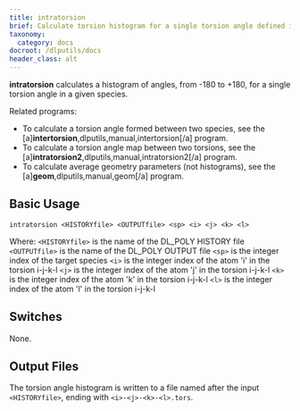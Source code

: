 ```yaml
---
title: intratorsion
brief: Calculate torsion histogram for a single torsion angle defined in one species
taxonomy:
  category: docs
docroot: /dlputils/docs
header_class: alt
---
```


**intratorsion** calculates a histogram of angles, from -180 to +180, for a single torsion angle in a given species.

Related programs:
+ To calculate a torsion angle formed between two species, see the [a]**intertorsion**,dlputils,manual,intertorsion[/a] program.
+ To calculate a torsion angle map between two torsions, see the [a]**intratorsion2**,dlputils,manual,intratorsion2[/a] program.
+ To calculate average geometry parameters (not histograms), see the [a]**geom**,dlputils,manual,geom[/a] program.

## Basic Usage

```
intratorsion <HISTORYfile> <OUTPUTfile> <sp> <i> <j> <k> <l>
```

Where:
`<HISTORYfile>` is the name of the DL_POLY HISTORY file
`<OUTPUTfile>` is the name of the DL_POLY OUTPUT file
`<sp>` is the integer index of the target species
`<i>` is the integer index of the atom 'i' in the torsion i-j-k-l
`<j>` is the integer index of the atom 'j' in the torsion i-j-k-l
`<k>` is the integer index of the atom 'k' in the torsion i-j-k-l
`<l>` is the integer index of the atom 'l' in the torsion i-j-k-l

## Switches

None.

## Output Files

The torsion angle histogram is written to a file named after the input `<HISTORYfile>`, ending with `<i>-<j>-<k>-<l>.tors`.

</page>
